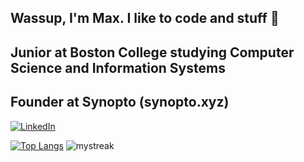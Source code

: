 ## Wassup, I'm Max. I like to code and stuff 👋
## Junior at Boston College studying Computer Science and Information Systems
## Founder at Synopto (synopto.xyz)

<a href="https://www.linkedin.com/in/maxpintchouk/" target="_blank"><img src="https://img.shields.io/badge/LinkedIn-%230077B5.svg?&style=flat-square&logo=linkedin&logoColor=white" alt="LinkedIn"></a>

[![Top Langs](https://github-readme-stats.vercel.app/api/top-langs/?username=pintchom&layout=donut&theme=radical)](https://github.com/pintchom/github-readme-stats)
<img src="https://github-readme-streak-stats.herokuapp.com/?user=pintchom&theme=tokyonight" alt="mystreak"/>
<!--
**pintchom/pintchom** is a ✨ _special_ ✨ repository because its `README.md` (this file) appears on your GitHub profile.

Here are some ideas to get you started:

- 🔭 I’m currently working on ...
- 🌱 I’m currently learning ...
- 👯 I’m looking to collaborate on ...
- 🤔 I’m looking for help with ...
- 💬 Ask me about ...
- 📫 How to reach me: ...
- 😄 Pronouns: ...
- ⚡ Fun fact: ...
-->
